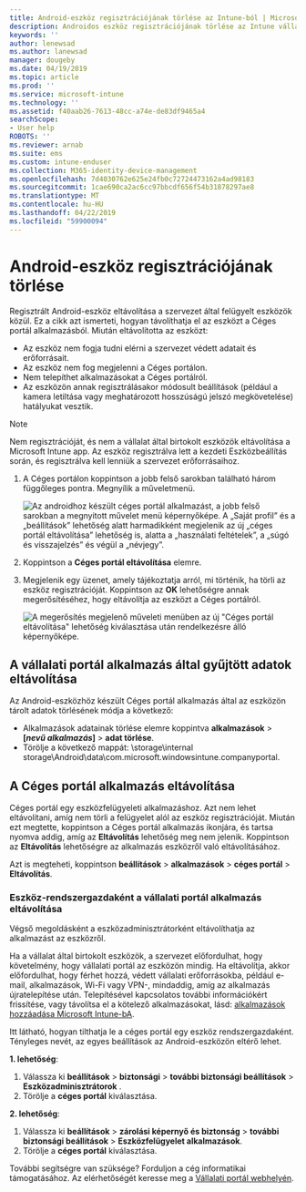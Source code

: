 ```yaml
---
title: Android-eszköz regisztrációjának törlése az Intune-ból | Microsoft Docs
description: Androidos eszköz regisztrációjának törlése az Intune vállalati portál
keywords: ''
author: lenewsad
ms.author: lanewsad
manager: dougeby
ms.date: 04/19/2019
ms.topic: article
ms.prod: ''
ms.service: microsoft-intune
ms.technology: ''
ms.assetid: f40aab26-7613-48cc-a74e-de83df9465a4
searchScope:
- User help
ROBOTS: ''
ms.reviewer: arnab
ms.suite: ems
ms.custom: intune-enduser
ms.collection: M365-identity-device-management
ms.openlocfilehash: 7d4030762e625e24fb0c72724473162a4ad98183
ms.sourcegitcommit: 1cae690ca2ac6cc97bbcdf656f54b31878297ae8
ms.translationtype: MT
ms.contentlocale: hu-HU
ms.lasthandoff: 04/22/2019
ms.locfileid: "59900094"
---
```

# <a name="unenroll-your-android-device-from-management"></a>Android-eszköz regisztrációjának törlése  

Regisztrált Android-eszköz eltávolítása a szervezet által felügyelt eszközök közül. Ez a cikk azt ismerteti, hogyan távolíthatja el az eszközt a Céges portál alkalmazásból. Miután eltávolította az eszközt:  

* Az eszköz nem fogja tudni elérni a szervezet védett adatait és erőforrásait.
* Az eszköz nem fog megjelenni a Céges portálon.
* Nem telepíthet alkalmazásokat a Céges portálról.
* Az eszközön annak regisztrálásakor módosult beállítások (például a kamera letiltása vagy meghatározott hosszúságú jelszó megkövetelése) hatályukat vesztik.  

> [!NOTE]
> Nem regisztrációját, és nem a vállalat által birtokolt eszközök eltávolítása a Microsoft Intune app. Az eszköz regisztrálva lett a kezdeti Eszközbeállítás során, és regisztrálva kell lenniük a szervezet erőforrásaihoz.  

1. A Céges portálon koppintson a jobb felső sarokban található három függőleges pontra. Megnyílik a műveletmenü.

   ![Az androidhoz készült céges portál alkalmazást, a jobb felső sarokban a megnyitott művelet menü képernyőképe. A „Saját profil” és a „beállítások” lehetőség alatt harmadikként megjelenik az új „céges portál eltávolítása” lehetőség is, alatta a „használati feltételek”, a „súgó és visszajelzés” és végül a „névjegy”.](./media/android_remove_cp_menu_action_after_1705.png)

2. Koppintson a **Céges portál eltávolítása** elemre.  

3. Megjelenik egy üzenet, amely tájékoztatja arról, mi történik, ha törli az eszköz regisztrációját. Koppintson az **OK** lehetőségre annak megerősítéséhez, hogy eltávolítja az eszközt a Céges portálról.

   ![A megerősítés megjelenő műveleti menüben az új "Céges portál eltávolítása" lehetőség kiválasztása után rendelkezésre álló képernyőképe.](./media/android_remove_cp_menu_confirmation_after_1705.png)

## <a name="remove-data-collected-by-the-company-portal-app"></a>A vállalati portál alkalmazás által gyűjtött adatok eltávolítása  

Az Android-eszközhöz készült Céges portál alkalmazás által az eszközön tárolt adatok törlésének módja a következő:

-   Alkalmazások adatainak törlése elemre koppintva **alkalmazások** > **[*nevű alkalmazás*]** > **adat törlése**.
-   Törölje a következő mappát: \storage\internal storage\Android\data\com.microsoft.windowsintune.companyportal.

## <a name="uninstall-the-company-portal-app"></a>A Céges portál alkalmazás eltávolítása  
Céges portál egy eszközfelügyeleti alkalmazáshoz. Azt nem lehet eltávolítani, amíg nem törli a felügyelet alól az eszköz regisztrációját. Miután ezt megtette, koppintson a Céges portál alkalmazás ikonjára, és tartsa nyomva addig, amíg az **Eltávolítás** lehetőség meg nem jelenik. Koppintson az **Eltávolítás** lehetőségre az alkalmazás eszközről való eltávolításához.  

Azt is megteheti, koppintson **beállítások** > **alkalmazások** > **céges portál** > **Eltávolítás**.  

### <a name="remove-the-company-portal-app-as-a-device-administrator"></a>Eszköz-rendszergazdaként a vállalati portál alkalmazás eltávolítása  
Végső megoldásként a eszközadminisztrátorként eltávolíthatja az alkalmazást az eszközről.  

Ha a vállalat által birtokolt eszközök, a szervezet előfordulhat, hogy követelmény, hogy vállalati portál az eszközön mindig. Ha eltávolítja, akkor előfordulhat, hogy férhet hozzá, védett vállalati erőforrásokba, például e-mail, alkalmazások, Wi-Fi vagy VPN-, mindaddig, amíg az alkalmazás újratelepítése után. Telepítésével kapcsolatos további információkért frissítése, vagy távolítsa el a kötelező alkalmazásokat, lásd: [alkalmazások hozzáadása Microsoft Intune-bA](https://docs.microsoft.com/intune/apps-add#apps-that-are-added-automatically-by-intune).  

Itt látható, hogyan tilthatja le a céges portál egy eszköz rendszergazdaként. Tényleges nevét, az egyes beállítások az Android-eszközön eltérő lehet.  

**1. lehetőség**:  
1. Válassza ki **beállítások** > **biztonsági** > **további biztonsági beállítások** > **Eszközadminisztrátorok** .  
2. Törölje a **céges portál** kiválasztása.  

**2. lehetőség**:  
1. Válassza ki **beállítások** > **zárolási képernyő és biztonság** > **további biztonsági beállítások** > **Eszközfelügyelet alkalmazások**.  
2. Törölje a **céges portál** kiválasztása.    

További segítségre van szüksége? Forduljon a cég informatikai támogatásához. Az elérhetőségét keresse meg a [Vállalati portál webhelyén](https://go.microsoft.com/fwlink/?linkid=2010980).
